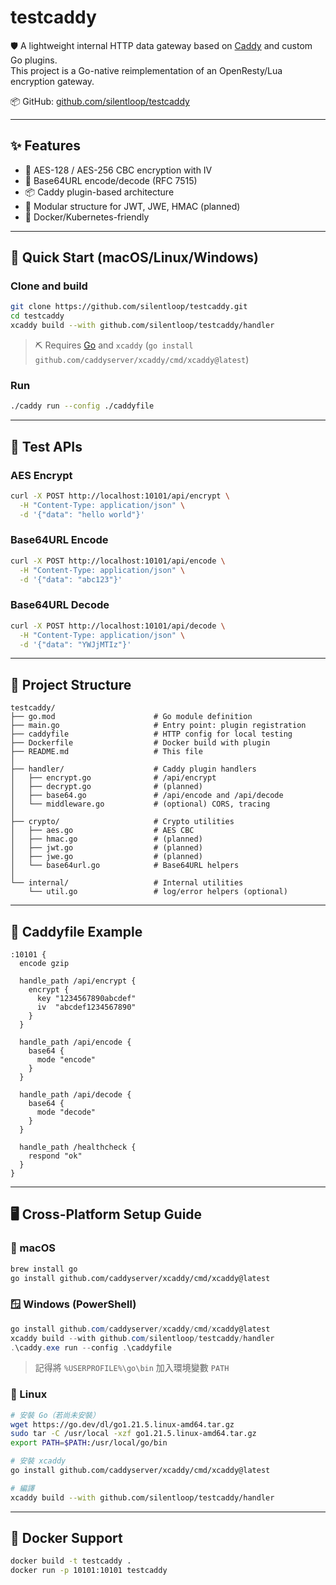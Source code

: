 # testcaddy

🛡️ A lightweight internal HTTP data gateway based on [Caddy](https://caddyserver.com/) and custom Go plugins.  
This project is a Go-native reimplementation of an OpenResty/Lua encryption gateway.

📦 GitHub: [github.com/silentloop/testcaddy](https://github.com/silentloop/testcaddy)

---

## ✨ Features

- 🔐 AES-128 / AES-256 CBC encryption with IV
- 🔁 Base64URL encode/decode (RFC 7515)
- 📦 Caddy plugin-based architecture
- 🧩 Modular structure for JWT, JWE, HMAC (planned)
- 🚀 Docker/Kubernetes-friendly

---

## 🚀 Quick Start (macOS/Linux/Windows)

### Clone and build

```bash
git clone https://github.com/silentloop/testcaddy.git
cd testcaddy
xcaddy build --with github.com/silentloop/testcaddy/handler
````

> ⛏ Requires [Go](https://go.dev/doc/install) and `xcaddy` (`go install github.com/caddyserver/xcaddy/cmd/xcaddy@latest`)

### Run

```bash
./caddy run --config ./caddyfile
```

---

## 🧪 Test APIs

### AES Encrypt

```bash
curl -X POST http://localhost:10101/api/encrypt \
  -H "Content-Type: application/json" \
  -d '{"data": "hello world"}'
```

### Base64URL Encode

```bash
curl -X POST http://localhost:10101/api/encode \
  -H "Content-Type: application/json" \
  -d '{"data": "abc123"}'
```

### Base64URL Decode

```bash
curl -X POST http://localhost:10101/api/decode \
  -H "Content-Type: application/json" \
  -d '{"data": "YWJjMTIz"}'
```

---

## 📁 Project Structure

```plaintext
testcaddy/
├── go.mod                      # Go module definition
├── main.go                     # Entry point: plugin registration
├── caddyfile                   # HTTP config for local testing
├── Dockerfile                  # Docker build with plugin
├── README.md                   # This file
│
├── handler/                    # Caddy plugin handlers
│   ├── encrypt.go              # /api/encrypt
│   ├── decrypt.go              # (planned)
│   ├── base64.go               # /api/encode and /api/decode
│   └── middleware.go           # (optional) CORS, tracing
│
├── crypto/                     # Crypto utilities
│   ├── aes.go                  # AES CBC
│   ├── hmac.go                 # (planned)
│   ├── jwt.go                  # (planned)
│   ├── jwe.go                  # (planned)
│   └── base64url.go            # Base64URL helpers
│
└── internal/                   # Internal utilities
    └── util.go                 # log/error helpers (optional)
```

---

## 📄 Caddyfile Example

```caddyfile
:10101 {
  encode gzip

  handle_path /api/encrypt {
    encrypt {
      key "1234567890abcdef"
      iv  "abcdef1234567890"
    }
  }

  handle_path /api/encode {
    base64 {
      mode "encode"
    }
  }

  handle_path /api/decode {
    base64 {
      mode "decode"
    }
  }

  handle_path /healthcheck {
    respond "ok"
  }
}
```

---

## 🖥️ Cross-Platform Setup Guide

### 🍎 macOS

```bash
brew install go
go install github.com/caddyserver/xcaddy/cmd/xcaddy@latest
```

### 🪟 Windows (PowerShell)

```powershell
go install github.com/caddyserver/xcaddy/cmd/xcaddy@latest
xcaddy build --with github.com/silentloop/testcaddy/handler
.\caddy.exe run --config .\caddyfile
```

> 記得將 `%USERPROFILE%\go\bin` 加入環境變數 `PATH`

### 🐧 Linux

```bash
# 安裝 Go（若尚未安裝）
wget https://go.dev/dl/go1.21.5.linux-amd64.tar.gz
sudo tar -C /usr/local -xzf go1.21.5.linux-amd64.tar.gz
export PATH=$PATH:/usr/local/go/bin

# 安裝 xcaddy
go install github.com/caddyserver/xcaddy/cmd/xcaddy@latest

# 編譯
xcaddy build --with github.com/silentloop/testcaddy/handler
```

---

## 🐳 Docker Support

```bash
docker build -t testcaddy .
docker run -p 10101:10101 testcaddy
```
